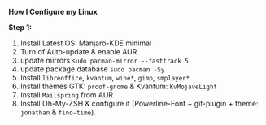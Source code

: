 **How I Configure my Linux**

**Step 1:**
  1. Install Latest OS: Manjaro-KDE minimal
  2. Turn of Auto-update & enable AUR
  3. update mirrors `sudo pacman-mirror --fasttrack 5`
  4. update package database `sudo pacman -Sy`
  5. Install `libreoffice`, `kvantum`, `wine*`, `gimp`, `smplayer*`
  6. Install themes GTK: `proof-gnome` & Kvantum: `KvMojaveLight`
  10. Install `Mailspring` from AUR
  11. Install Oh-My-ZSH & configure it (Powerline-Font + git-plugin + theme: `jonathan` & `fino-time`).
